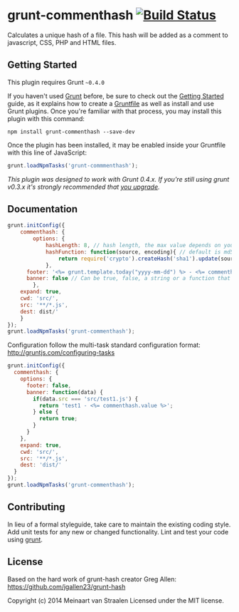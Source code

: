 # grunt-commenthash [![Build Status](https://travis-ci.org/meinaart/grunt-commenthash.svg?branch=master)](https://travis-ci.org/meinaart/grunt-commenthash)

Calculates a unique hash of a file. This hash will be added as a comment to javascript, CSS, PHP and HTML files.

## Getting Started
This plugin requires Grunt `~0.4.0`

If you haven't used [Grunt](http://gruntjs.com/) before, be sure to check out the [Getting Started](http://gruntjs.com/getting-started) guide, as it explains how to create a [Gruntfile](http://gruntjs.com/sample-gruntfile) as well as install and use Grunt plugins. Once you're familiar with that process, you may install this plugin with this command:

```shell
npm install grunt-commenthash --save-dev
```

Once the plugin has been installed, it may be enabled inside your Gruntfile with this line of JavaScript:

```js
grunt.loadNpmTasks('grunt-commmenthash');
```

*This plugin was designed to work with Grunt 0.4.x. If you're still using grunt v0.3.x it's strongly recommended that [you upgrade](http://gruntjs.com/upgrading-from-0.3-to-0.4).*

[grunt]: http://gruntjs.com/
[getting_started]: https://github.com/gruntjs/grunt/blob/master/docs/getting_started.md

## Documentation

```javascript
grunt.initConfig({
	commenthash: {
		options: {
			hashLength: 8, // hash length, the max value depends on your hash function
			hashFunction: function(source, encoding){ // default is md5
				return require('crypto').createHash('sha1').update(source, encoding).digest('hex');
			},
      footer: '<%= grunt.template.today("yyyy-mm-dd") %> - <%= commenthash.value %>', // Comment text template
      banner: false // Can be true, false, a string or a function that returns a template/boolean. Function retrieves some metadata.
		},
    expand: true,
    cwd: 'src/',
    src: '**/*.js',
    dest: dist/'
	}
});
grunt.loadNpmTasks('grunt-commenthash');
```

Configuration follow the multi-task standard configuration format: http://gruntjs.com/configuring-tasks

```javascript
grunt.initConfig({
  commenthash: {
    options: {
      footer: false,
      banner: function(data) {
        if(data.src === 'src/test1.js') {
          return 'test1 - <%= commenthash.value %>';
        } else {
          return true;
        }
      }
    },
    expand: true,
    cwd: 'src/',
    src: '**/*.js',
    dest: 'dist/'
  }
});
grunt.loadNpmTasks('grunt-commenthash');
```

## Contributing
In lieu of a formal styleguide, take care to maintain the existing coding style. Add unit tests for any new or changed functionality. Lint and test your code using [grunt][grunt].

## License
Based on the hard work of grunt-hash creator Greg Allen: 
https://github.com/jgallen23/grunt-hash

Copyright (c) 2014 Meinaart van Straalen
Licensed under the MIT license.
